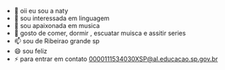 - 👋 oii eu sou a naty 
- 👀 sou interessada em linguagem 
- 🌱 sou apaixonada em musica 
- 💞️ gosto de comer, dormir , escuatar muisca e assitir series 
- 📫 sou de Ribeirao grande sp
- 😄 sou feliz 
- ⚡  para entrar em contato 0000111534030XSP@al.educacao.sp.gov.br

<!---
Naty1285/Naty1285 is a ✨ special ✨ repository because its `README.md` (this file) appears on your GitHub profile.
You can click the Preview link to take a look at your changes.
--->
